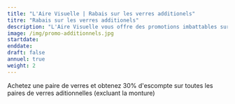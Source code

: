```yaml
---
title: "L'Aire Visuelle | Rabais sur les verres additionels"
titre: "Rabais sur les verres additionels"
description: "L'Aire Visuelle vous offre des promotions imbattables sur tous produits de la vue."
image: /img/promo-additionnels.jpg
startdate: 
enddate: 
draft: false
annuel: true
weight: 2
---
```


Achetez une paire de verres et obtenez 30% d'escompte sur toutes les paires de verres aditionnelles (excluant la monture)